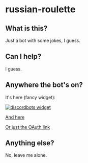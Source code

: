 # russian-roulette
## What is this?
Just a bot with some jokes, I guess.

## Can I help?
I guess.

## Anywhere the bot's on?
It's here (fancy widget):



[![discordbots widget](https://discordbots.org/api/widget/305602159741763585.png)](https://discordbots.org/bot/305602159741763585)

[And here](https://bots.discord.pw/bots/305602159741763585)

[Or just the OAuth link](https://discordapp.com/oauth2/authorize?client_id=305602159741763585&scope=bot&permissions=8)

## Anything else?
No, leave me alone.
